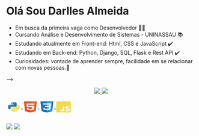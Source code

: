    # Olá Sou Darlles Almeida 

-  Em busca da primeira vaga como Desenvolvedor 🧑‍💻
-  Cursando Análise e Desenvolvimento de Sistemas - UNINASSAU 📚
-  Estudando atualmente em Front-end: Html, CSS e JavaScript ✔️
-  Estudando em Back-end: Python, Django, SQL, Flask e Rest API ✔️
-  Curiosidades: vontade de aprender sempre, facilidade em se relacionar com novas pessoas.🤝

-->
<div align="center">
  <a href="https://github.com/DarllesAlmeida37">
  <img height="170em" src="https://github-readme-stats.vercel.app/api?username=DarllesAlmeida37&show_icons=true&theme=dracula&include_all_commits=true&count_private=true"/>
  <img height="170em" src="https://github-readme-stats.vercel.app/api/top-langs/?username=DarllesAlmeida37&layout=compact&langs_count=7&theme=dracula"/>
</div>


<div style="display: inline_block"><br>
   <img align="center" alt="Rafa-Python" height="30" width="40" src="https://raw.githubusercontent.com/devicons/devicon/master/icons/python/python-original.svg">
   <img align="center" alt="Rafa-HTML" height="30" width="40" src="https://raw.githubusercontent.com/devicons/devicon/master/icons/html5/html5-original.svg">
  <img align="center" alt="Rafa-CSS" height="30" width="40" src="https://raw.githubusercontent.com/devicons/devicon/master/icons/css3/css3-original.svg">
  <img align="center" alt="Rafa-Js" height="30" width="40" src="https://raw.githubusercontent.com/devicons/devicon/master/icons/javascript/javascript-plain.svg">
  
 </div>

  
##
   
 <div>
    <a href="https://www.instagram.com/darlles.eduarda/" target="_blank"><img src="https://img.shields.io/badge/-Instagram-%23E4405F?style=for-the-badge&logo=instagram&logoColor=white" target="_blank"></a>
    <a href = "mailto:darllesalmeida37@gmail.com"><img src="https://img.shields.io/badge/-Gmail-%23333?style=for-the-badge&logo=gmail&logoColor=white" target="_blank"></a>
 </div>
